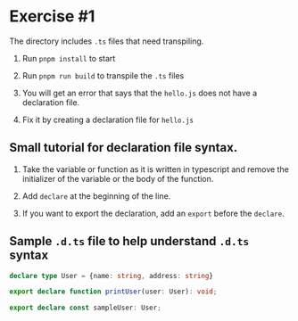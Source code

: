 # Exercise #1

The directory includes `.ts` files that need transpiling.

1. Run `pnpm install` to start

1. Run `pnpm run build` to transpile the `.ts` files

1. You will get an error that says that the `hello.js` does not have a declaration file.

1. Fix it by creating a declaration file for `hello.js`

## Small tutorial for declaration file syntax.

1. Take the variable or function as it is written in typescript
   and remove the initializer of the variable or the body of the function.

1. Add `declare` at the beginning of the line.

1. If you want to export the declaration, add an `export` before the `declare`.

## Sample `.d.ts` file to help understand `.d.ts` syntax

```ts
declare type User = {name: string, address: string}

export declare function printUser(user: User): void;

export declare const sampleUser: User;
```
